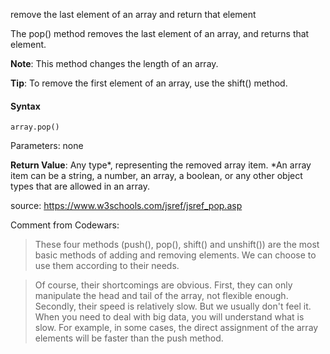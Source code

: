 remove the last element of an array and return that element

The pop() method removes the last element of an array, and returns that element.

**Note**: This method changes the length of an array.

**Tip**: To remove the first element of an array, use the shift() method.

#### Syntax

`array.pop()`

Parameters: none


**Return Value**:	Any type*, representing the removed array item. *An array item can be a string, a number, an array, a boolean, or any other object types that are allowed in an array.

source: https://www.w3schools.com/jsref/jsref_pop.asp 

Comment from Codewars:
> These four methods (push(), pop(), shift() and unshift()) are the most basic methods of adding and removing elements. We can choose to use them according to their needs.

> Of course, their shortcomings are obvious. First, they can only manipulate the head and tail of the array, not flexible enough. Secondly, their speed is relatively slow. But we usually don't feel it. When you need to deal with big data, you will understand what is slow. For example, in some cases, the direct assignment of the array elements will be faster than the push method.